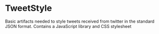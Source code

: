 TweetStyle
==========

Basic artifacts needed to style tweets received from twitter in the standard JSON format. Contains a JavaScript library and CSS stylesheet
